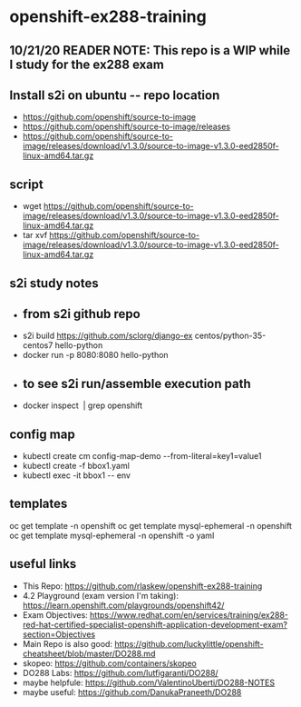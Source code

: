 # openshift-ex288-training

## 10/21/20 READER NOTE: This repo is a WIP while I study for the ex288 exam

## Install s2i on ubuntu -- repo location
- https://github.com/openshift/source-to-image
- https://github.com/openshift/source-to-image/releases
- https://github.com/openshift/source-to-image/releases/download/v1.3.0/source-to-image-v1.3.0-eed2850f-linux-amd64.tar.gz

## script
- wget https://github.com/openshift/source-to-image/releases/download/v1.3.0/source-to-image-v1.3.0-eed2850f-linux-amd64.tar.gz
- tar xvf https://github.com/openshift/source-to-image/releases/download/v1.3.0/source-to-image-v1.3.0-eed2850f-linux-amd64.tar.gz

## s2i study notes
- ## from s2i github repo
- s2i build https://github.com/sclorg/django-ex centos/python-35-centos7 hello-python
- docker run -p 8080:8080 hello-python
- ## to see s2i run/assemble execution path
- docker inspect <image> | grep openshift

## config map
- kubectl create cm config-map-demo --from-literal=key1=value1
- kubectl create -f bbox1.yaml
- kubectl exec -it bbox1 -- env

## templates
oc get template -n openshift
oc get template mysql-ephemeral -n openshift
oc get template mysql-ephemeral -n openshift -o yaml

## useful links
- This Repo: https://github.com/rlaskew/openshift-ex288-training
- 4.2 Playground (exam version I'm taking): https://learn.openshift.com/playgrounds/openshift42/
- Exam Objectives: https://www.redhat.com/en/services/training/ex288-red-hat-certified-specialist-openshift-application-development-exam?section=Objectives
- Main Repo is also good: https://github.com/luckylittle/openshift-cheatsheet/blob/master/DO288.md
- skopeo: https://github.com/containers/skopeo
- DO288 Labs: https://github.com/lutfigaranti/DO288/
- maybe helpfule: https://github.com/ValentinoUberti/DO288-NOTES
- maybe useful: https://github.com/DanukaPraneeth/DO288
